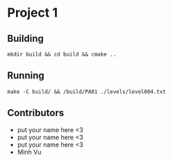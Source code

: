 # Project 1

## Building
```
mkdir build && cd build && cmake ..
```

## Running
```
make -C build/ && /build/PA01 ./levels/level004.txt
```

## Contributors

- put your name here <3
- put your name here <3
- put your name here <3
- Minh Vu